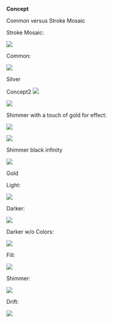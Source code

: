 **Concept**


Common versus Stroke Mosaic

Stroke Mosaic:

![](stroke_mosaic.svg)

Common:

![](common.svg)

Silver

Concept2
![](Silver_Concept_2.svg)

![](Silver_Concept_2_GoldStroke.svg)

Shimmer with a touch of gold for effect:

![](silver_shimmer_goldtouch.svg)

![](silver_shimmer_goldtouch_light.svg)

Shimmer black infinity

![](silver_shimmer_black.svg)

Gold

Light:

![](gold_concept.svg)

Darker:

![](gold_concept_darker.svg)

Darker w/o Colors:

![](gold_concept_dark_nocolors2.svg)

Fill:

![](gold_concept_color_fill.svg)

Shimmer:

![](gold_dark_colors_shimmer.svg)

Drift:

![](gold_dark_color_drift.svg)
